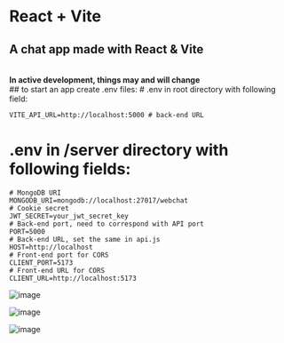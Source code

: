 # React + Vite

<h2> A chat app made with React & Vite </h2> <br>
<b>In active development, things may and will change</b>
<br>
## to start an app create .env files:
# .env in root directory with following field:

```
VITE_API_URL=http://localhost:5000 # back-end URL
```

# .env in /server directory with following fields:

```
# MongoDB URI
MONGODB_URI=mongodb://localhost:27017/webchat
# Cookie secret
JWT_SECRET=your_jwt_secret_key
# Back-end port, need to correspond with API port
PORT=5000
# Back-end URL, set the same in api.js
HOST=http://localhost
# Front-end port for CORS
CLIENT_PORT=5173
# Front-end URL for CORS
CLIENT_URL=http://localhost:5173
```

![image](https://github.com/user-attachments/assets/8ae98cb1-25e3-4b9a-90eb-92f4ec3c00e6)

![image](https://github.com/user-attachments/assets/629e5b93-9f8d-40a3-bbd6-bbc1d1beb7e2)

![image](https://github.com/user-attachments/assets/b84104ba-fac6-4d0a-9b69-76e211a69960)
